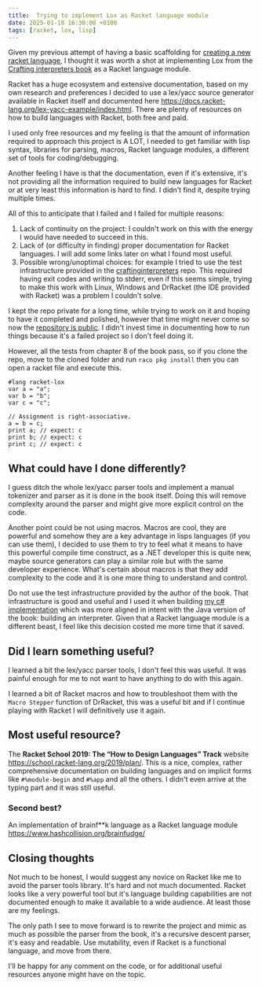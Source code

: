 ```yaml
---
title:  Trying to implement Lox as Racket language module
date: 2025-01-18 16:30:00 +0100
tags: [racket, lox, lisp]
---
```


Given my previous attempt of having a basic scaffolding for [creating a new racket language](2023-02-25-Creating-a-new-racket-language.md), I thought it was worth a shot at implementing Lox from the [Crafting interpreters book](https://craftinginterpreters.com/) as a Racket language module.

Racket has a huge ecosystem and extensive documentation, based on my own research and preferences I decided to use a lex/yacc source generator available in Racket itself and documented here https://docs.racket-lang.org/lex-yacc-example/index.html. There are plenty of resources on how to build languages with Racket, both free and paid. 

I used only free resources and my feeling is that the amount of information required to approach this project is A LOT, I needed to get familiar with lisp syntax, libraries for parsing, macros, Racket language modules, a different set of tools for coding/debugging.

Another feeling I have is that the documentation, even if it's extensive, it's not providing all the information required to build new languages for Racket or at very least this information is hard to find. I didn't find it, despite trying multiple times.

<!-- truncate -->

All of this to anticipate that I failed and I failed for multiple reasons:
1. Lack of continuity on the project: I couldn't work on this with the energy I would have needed to succeed in this.
2. Lack of (or difficulty in finding) proper documentation for Racket languages. I will add some links later on what I found most useful.
3. Possible wrong/unoptimal choices: for example I tried to use the test infrastructure provided in the [craftinginterpreters](https://github.com/munificent/craftinginterpreters/) repo. This required having exit codes and writing to stderr, even if this seems simple, trying to make this work with Linux, Windows and DrRacket (the IDE provided with Racket) was a problem I couldn't solve.

I kept the repo private for a long time, while trying to work on it and hoping to have it completed and polished, however that time might never come so now the [repository is public](https://github.com/davidelettieri/racket-lox). I didn't invest time in documenting how to run things because it's a failed project so I don't feel doing it.

However, all the tests from chapter 8 of the book pass, so if you clone the repo, move to the cloned folder and run `raco pkg install` then you can open a racket file and execute this.
```
#lang racket-lox
var a = "a";
var b = "b";
var c = "c";

// Assignment is right-associative.
a = b = c;
print a; // expect: c
print b; // expect: c
print c; // expect: c
```

## What could have I done differently?

I guess ditch the whole lex/yacc parser tools and implement a manual tokenizer and parser as it is done in the book itself. Doing this will remove complexity around the parser and might give more explicit control on the code. 

Another point could be not using macros. Macros are cool, they are powerful and somehow they are a key advantage in lisps languages (if you can use them), I decided to use them to try to feel what it means to have this powerful compile time construct, as a .NET developer this is quite new, maybe source generators can play a similar role but with the same developer experience. What's certain about macros is that they add complexity to the code and it is one more thing to understand and control.

Do not use the test infrastructure provided by the author of the book. That infrastructure is good and useful and I used it when building [my c# implementation](https://github.com/davidelettieri/Lox) which was more aligned in intent with the Java version of the book: building an interpreter. Given that a Racket language module is a different beast, I feel like this decision costed me more time that it saved.

## Did I learn something useful?

I learned a bit the lex/yacc parser tools, I don't feel this was useful. It was painful enough for me to not want to have anything to do with this again. 

I learned a bit of Racket macros and how to troubleshoot them with the `Macro Stepper` function of DrRacket, this was a useful bit and if I continue playing with Racket I will definitively use it again.

## Most useful resource?

The **Racket School 2019: The “How to Design Languages” Track** website https://school.racket-lang.org/2019/plan/. This is a nice, complex, rather comprehensive documentation on building languages and on implicit forms like `#%module-begin` and `#%app` and all the others. I didn't even arrive at the typing part and it was still useful.

### Second best?

An implementation of brainf**k language as a Racket language module https://www.hashcollision.org/brainfudge/

## Closing thoughts

Not much to be honest, I would suggest any novice on Racket like me to avoid the parser tools library. It's hard and not much documented. Racket looks like a very powerful tool but it's language building capabilities are not documented enough to make it available to a wide audience. At least those are my feelings.

The only path I see to move forward is to rewrite the project and mimic as much as possible the parser from the book, it's a recursive descent parser, it's easy and readable. Use mutability, even if Racket is a functional language, and move from there. 

I'll be happy for any comment on the code, or for additional useful resources anyone might have on the topic.